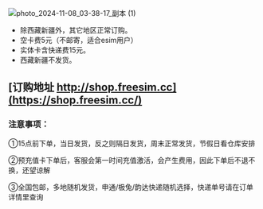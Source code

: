 ![photo_2024-11-08_03-38-17_副本 (1)](https://img.freesim.cc/ggimg/buy.jpg)

- 除西藏新疆外，其它地区正常订购。
- 空卡费5元（不邮寄，适合esim用户）
- 实体卡含快递费15元。
- 西藏新疆不发货。
## [订购地址 http://shop.freesim.cc](https://shop.freesim.cc/)
### 注意事项：

①15点前下单，当日发货，反之则隔日发货，周末正常发货，节假日看仓库安排

②预充值卡下单后，客服会第一时间充值激活，会产生费用，因此下单后不退不换，还望谅解

③全国包邮，多地随机发货，申通/极兔/韵达快递随机选择，快递单号请在订单详情里查询